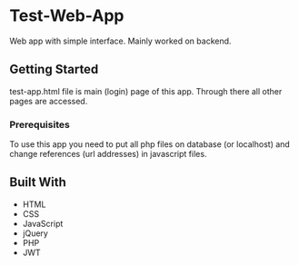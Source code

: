 # Test-Web-App
Web app with simple interface. Mainly worked on backend.

## Getting Started
test-app.html file is main (login) page of this app. Through there all other pages are accessed. 

### Prerequisites
To use this app you need to put all php files on database (or localhost) and change references (url addresses) in javascript files.

## Built With
* HTML
* CSS
* JavaScript
* jQuery
* PHP
* JWT
